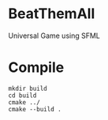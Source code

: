 # BeatThemAll
Universal Game using SFML

# Compile
```
mkdir build
cd build
cmake ../
cmake --build .
```